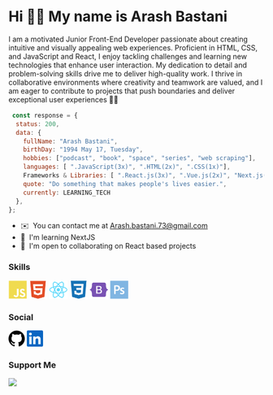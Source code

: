 Hi 🙋‍♂️ My name is Arash Bastani
======


I am a motivated Junior Front-End Developer passionate about creating intuitive and visually appealing web experiences. Proficient in HTML, CSS, and JavaScript and React, I enjoy tackling challenges and learning new technologies that enhance user interaction. My dedication to detail and problem-solving skills drive me to deliver high-quality work. I thrive in collaborative environments where creativity and teamwork are valued, and I am eager to contribute to projects that push boundaries and deliver exceptional user experiences 👨‍💻

```js
 const response = {
  status: 200,
  data: {
    fullName: "Arash Bastani",
    birthDay: "1994 May 17, Tuesday",
    hobbies: ["podcast", "book", "space", "series", "web scraping"],
    languages: [ ".JavaScript(3x)", ".HTML(2x)", ".CSS(1x)"],
    Frameworks & Libraries: [ ".React.js(3x)", ".Vue.js(2x)", "Next.js(1x)"],
    quote: "Do something that makes people's lives easier.",
    currently: LEARNING_TECH
  },
}; 
```

- ✉️  You can contact me at [Arash.bastani.73@gmail.com](mailto:Arash.bastani.73@gmail.com)
- 🧠  I'm learning NextJS
- 🤝  I'm open to collaborating on React based projects

### Skills

<p align="left">
    <a href="https://developer.mozilla.org/en-US/docs/Web/JavaScript" target="_blank" rel="noreferrer"><img src="https://raw.githubusercontent.com/sabzlearn-ir/sabzlearn-ir/4d2a781931f79c747a132c28eae4ebfbb8eaa7d7/javascript-colored.svg" width="36" height="36" alt="Javascript" /></a>
    <a href="https://developer.mozilla.org/en-US/docs/Glossary/HTML5" target="_blank" rel="noreferrer"><img src="https://raw.githubusercontent.com/sabzlearn-ir/sabzlearn-ir/4d2a781931f79c747a132c28eae4ebfbb8eaa7d7/html5-colored.svg" width="36" height="36" alt="HTML5" /></a>
    <a href="https://reactjs.org/" target="_blank" rel="noreferrer"><img src="https://raw.githubusercontent.com/sabzlearn-ir/sabzlearn-ir/4d2a781931f79c747a132c28eae4ebfbb8eaa7d7/react-colored.svg" width="36" height="36" alt="React" /></a>
    <a href="https://www.w3.org/TR/CSS/#css" target="_blank" rel="noreferrer"><img src="https://raw.githubusercontent.com/sabzlearn-ir/sabzlearn-ir/4d2a781931f79c747a132c28eae4ebfbb8eaa7d7/css3-colored.svg" width="36" height="36" alt="CSS3" /></a>
    <a href="https://getbootstrap.com/" target="_blank" rel="noreferrer"><img src="https://raw.githubusercontent.com/sabzlearn-ir/sabzlearn-ir/4d2a781931f79c747a132c28eae4ebfbb8eaa7d7/bootstrap-colored.svg" width="36" height="36" alt="Bootstrap" /></a>
    <a href="https://www.adobe.com/uk/products/photoshop.html" target="_blank" rel="noreferrer"><img src="https://raw.githubusercontent.com/sabzlearn-ir/sabzlearn-ir/4d2a781931f79c747a132c28eae4ebfbb8eaa7d7/photoshop-colored.svg" width="36" height="36" alt="Photoshop" /></a>
</p>

### Social

<p align="left">
    <a href="https://github.com/bastaniarash" target="_blank" rel="noreferrer"><img src="https://raw.githubusercontent.com/sabzlearn-ir/sabzlearn-ir/326df429fa60b323e697a023715766629ad4047d/github.svg" width="32" height="32" /></a>
    <a href="https://www.linkedin.com/in/arash-bastani" target="_blank" rel="noreferrer"><img src="https://raw.githubusercontent.com/sabzlearn-ir/sabzlearn-ir/326df429fa60b323e697a023715766629ad4047d/linkedin.svg" width="32" height="32" /></a>
</p>

### Support Me

<a href="https://www.coffeete.ir/Arash.B">
    <img src="https://cdn.buymeacoffee.com/buttons/v2/default-yellow.png" width="200" />
</a>
